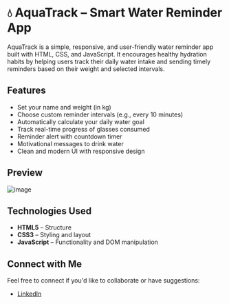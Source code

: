 
# 💧 AquaTrack – Smart Water Reminder App

AquaTrack is a simple, responsive, and user-friendly water reminder app built with HTML, CSS, and JavaScript. It encourages healthy hydration habits by helping users track their daily water intake and sending timely reminders based on their weight and selected intervals.

## Features

- Set your name and weight (in kg)
- Choose custom reminder intervals (e.g., every 10 minutes)
- Automatically calculate your daily water goal
- Track real-time progress of glasses consumed
- Reminder alert with countdown timer
- Motivational messages to drink water
- Clean and modern UI with responsive design


## Preview

![image](https://github.com/user-attachments/assets/fa6b7544-a83f-47aa-8b46-4f0712c710a6)


## Technologies Used

- **HTML5** – Structure  
- **CSS3** – Styling and layout  
- **JavaScript** – Functionality and DOM manipulation


## Connect with Me

Feel free to connect if you'd like to collaborate or have suggestions:

* [LinkedIn](https://www.linkedin.com/in/chandra-gollaprolu/)
